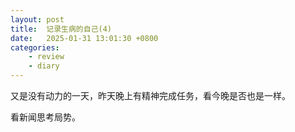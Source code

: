 ```yaml
---
layout: post
title:  记录生病的自己(4)
date:   2025-01-31 13:01:30 +0800
categories: 
    - review
    - diary
---
```


又是没有动力的一天，昨天晚上有精神完成任务，看今晚是否也是一样。

看新闻思考局势。